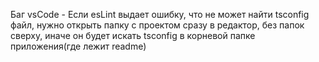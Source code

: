 Баг vsCode - Если esLint выдает ошибку, что не может найти tsconfig файл, нужно открыть папку с проектом сразу в редактор, без папок сверху, иначе он будет искать tsconfig в корневой папке приложения(где лежит readme)
